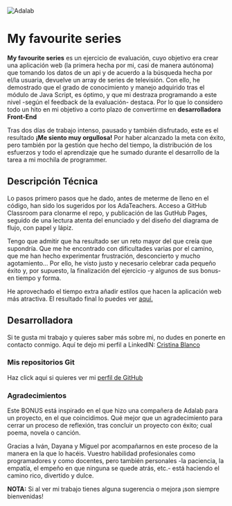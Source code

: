 ![Adalab](https://beta.adalab.es/resources/images/adalab-logo-155x61-bg-white.png)

# My favourite series

**My favourite series** es un ejercicio de evaluación, cuyo objetivo era crear una aplicación web (la primera hecha por mi, casi de manera autónoma) que tomando los datos de un api y de acuerdo a la búsqueda hecha por el/la usuaria, devuelve un array de series de televisión. Con ello, he demostrado que el grado de conocimiento y manejo adquirido tras el módulo de Java Script, es óptimo, y que mi destraza programando a este nivel -según el feedback de la evaluación- destaca. Por lo que lo considero todo un hito en mi objetivo a corto plazo de convertirme en **desarrolladora Front-End**

Tras dos días de trabajo intenso, pausado y también disfrutado, este es el resultado **¡Me siento muy orgullosa!** Por haber alcanzado la meta con éxito, pero también por la gestión que hecho del tiempo, la distribución de los esfuerzos y todo el aprendizaje que he sumado durante el desarrollo de la tarea a mi mochila de programmer.

## Descripción Técnica

Lo pasos primero pasos que he dado, antes de meterme de lleno en el código, han sido los sugeridos por los AdaTeachers. Acceso a GitHub Classroom para clonarme el repo, y publicación de las GutHub Pages, seguido de una lectura atenta del enunciado y del diseño del diagrama de flujo, con papel y lápiz.

Tengo que admitir que ha resultado ser un reto mayor del que creía que supondría. Que me he encontrado con dificultades varias por el camino, que me han hecho experimentar frustración, desconcierto y mucho agotamiento... Por ello, he visto justo y necesario celebrar cada pequeño éxito y, por supuesto, la finalización del ejercicio -y algunos de sus bonus- en tiempo y forma.

He aprovechado el tiempo extra añadir estilos que hacen la aplicación web más atractiva. El resultado final lo puedes ver [aquí.](http://beta.adalab.es/modulo-2-evaluacion-final-CrisBIB/)

## Desarrolladora

Si te gusta mi trabajo y quieres saber más sobre mi, no dudes en ponerte en contacto conmigo. Aquí te dejo mi perfil a LinkedIN: [Cristina Blanco](http://www.linkedin.com/in/cristina-blanco-iglesias)

### Mis repositorios Git

Haz click aqui si quieres ver mi [perfil de GitHub](https://github.com/CrisBIB)

### Agradecimientos

Este BONUS está inspirado en el que hizo una compañera de Adalab para un proyecto, en el que coincidimos. Qué mejor que un agradecimiento para cerrar un proceso de reflexión, tras concluir un proyecto con éxito; cual poema, novela o canción.

Gracias a Iván, Dayana y Miguel por acompañarnos en este proceso de la manera en la que lo hacéis. Vuestro habilidad profesionales como programadores y como docentes, pero también personales -la paciencia, la empatía, el empeño en que ninguna se quede atrás, etc.- está haciendo el camino rico, divertido y dulce.

**NOTA:** Si al ver mi trabajo tienes alguna sugerencia o mejora ¡son siempre bienvenidas!
